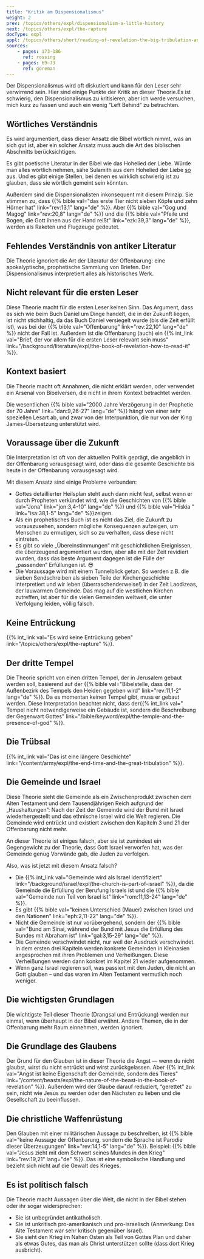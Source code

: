 ```yaml
---
title: "Kritik am Dispensionalismus"
weight: 2
prev: /topics/others/expl/dispensionalism-a-little-history
next: /topics/others/expl/the-rapture
docType: expl
appl: /topics/others/short/reading-of-revelation-the-big-tribulation-and-the-rapture
sources: 
    - pages: 173-186
      ref: rossing
    - pages: 69–73
      ref: goreman
---
```


Der Dispensionalismus wird oft diskutiert und kann für den Leser sehr verwirrend sein. Hier sind einige Punkte der Kritik an dieser Theorie.Es ist schwierig, den Dispensionalismus zu kritisieren, aber ich werde versuchen, mich kurz zu fassen und auch ein wenig “Left Behind” zu betrachten.

## Wörtliches Verständnis

<a name="7102"></a>
Es wird argumentiert, dass dieser Ansatz die Bibel wörtlich nimmt, was an sich gut ist, aber ein solcher Ansatz muss auch die Art des biblischen Abschnitts berücksichtigen.

Es gibt poetische Literatur in der Bibel wie das Hohelied der Liebe. Würde man alles wörtlich nehmen, sähe Sulamith aus dem Hohelied der Liebe [so](https://www.pinterest.com/pin/414894184412811101/) aus. Und es gibt einige Stellen, bei denen es wirklich schwierig ist zu glauben, dass sie wörtlich gemeint sein könnten.

Außerdem sind die Dispensionalisten inkonsequent mit diesem Prinzip. Sie stimmen zu, dass {{% bible val="das erste Tier nicht sieben Köpfe und zehn Hörner hat" link="rev:13,1" lang="de" %}}. Aber {{% bible val="Gog und Magog" link="rev:20,8" lang="de" %}} und die {{% bible val="Pfeile und Bogen, die Gott ihnen aus der Hand reißt" link="ezk:39,3" lang="de" %}}, werden als Raketen und Flugzeuge gedeutet.

## Fehlendes Verständnis von antiker Literatur

<a name="0bf6"></a>
Die Theorie ignoriert die Art der Literatur der Offenbarung: eine apokalyptische, prophetische Sammlung von Briefen. Der Dispensionalismus interpretiert alles als historisches Werk.

## Nicht relevant für die ersten Leser

<a name="1325"></a>
Diese Theorie macht für die ersten Leser keinen Sinn. Das Argument, dass es sich wie beim Buch Daniel um Dinge handelt, die in der Zukunft liegen, ist nicht stichhaltig, da das Buch Daniel versiegelt wurde (bis die Zeit erfüllt ist), was bei der {{% bible val="Offenbarung" link="rev:22,10" lang="de" %}} nicht der Fall ist. Außerdem ist die Offenbarung (auch) ein {{% int_link val="Brief, der vor allem für die ersten Leser relevant sein muss" link="/background/literature/expl/the-book-of-revelation-how-to-read-it" %}}.

## Kontext basiert

<a name="423b"></a>
Die Theorie macht oft Annahmen, die nicht erklärt werden, oder verwendet ein Arsenal von Bibelversen, die nicht in ihrem Kontext betrachtet werden.

Die wesentlichen {{% bible val="2000 Jahre Verzögerung in der Prophetie der 70 Jahre" link="dan:9,26-27" lang="de" %}} hängt von einer sehr speziellen Lesart ab, und zwar von der Interpunktion, die nur von der King James-Übersetzung unterstützt wird.

## Voraussage über die Zukunft

<a name="9e2a"></a>
Die Interpretation ist oft von der aktuellen Politik geprägt, die angeblich in der Offenbarung vorausgesagt wird, oder dass die gesamte Geschichte bis heute in der Offenbarung vorausgesagt wird.

Mit diesem Ansatz sind einige Probleme verbunden:

- Gottes detaillierter Heilsplan steht auch dann nicht fest, selbst wenn er durch Propheten verkündet wird, wie die Geschichten von {{% bible val="Jona" link="jon:3,4-10" lang="de" %}} und {{% bible val="Hiskia " link="isa:38,1-5" lang="de" %}}zeigen.
- Als ein prophetisches Buch ist es nicht das Ziel, die Zukunft zu vorauszusehen, sondern mögliche Konsequenzen aufzeigen, um Menschen zu ermutigen, sich so zu verhalten, dass diese nicht eintreten.
- Es gibt so viele „Übereinstimmungen“ mit geschichtlichen Ereignissen, die überzeugend argumentiert wurden, aber alle mit der Zeit revidiert wurden, dass das beste Argument dagegen ist die Fülle der „passenden“ Erfüllungen ist. 😎
- Die Voraussage wird mit einem Tunnelblick getan. So werden z.B. die sieben Sendschreiben als sieben Teile der Kirchengeschichte interpretiert und wir leben (überraschenderweise!) in der Zeit Laodizeas, der lauwarmen Gemeinde. Das mag auf die westlichen Kirchen zutreffen, ist aber für die vielen Gemeinden weltweit, die unter Verfolgung leiden, völlig falsch.

## Keine Entrückung

<a name="7246"></a>
{{% int_link val="Es wird keine Entrückung geben" link="/topics/others/expl/the-rapture" %}}.

## Der dritte Tempel

<a name="6193"></a>
Die Theorie spricht von einen dritten Tempel, der in Jerusalem gebaut werden soll, basierend auf der {{% bible val="Bibelstelle, dass der Außenbezirk des Tempels den Heiden gegeben wird" link="rev:11,1-2" lang="de" %}}. Da es momentan keinen Tempel gibt, muss er gebaut werden. Diese Interpretation beachtet nicht, dass der{{% int_link val=" Tempel nicht notwendigerweise ein Gebäude ist, sondern die Beschreibung der Gegenwart Gottes" link="/bible/keyword/expl/the-temple-and-the-presence-of-god" %}}.

## Die Trübsal

<a name="055e"></a>
{{% int_link val="Das ist eine längere Geschichte" link="/content/army/expl/the-end-time-and-the-great-tribulation" %}}.

## Die Gemeinde und Israel

<a name="049e"></a>
Diese Theorie sieht die Gemeinde als ein Zwischenprodukt zwischen dem Alten Testament und dem Tausendjährigen Reich aufgrund der „Haushaltungen”: Nach der Zeit der Gemeinde wird der Bund mit Israel wiederhergestellt und das ethnische Israel wird die Welt regieren. Die Gemeinde wird entrückt und existiert zwischen den Kapiteln 3 und 21 der Offenbarung nicht mehr.

An dieser Theorie ist einiges falsch, aber sie ist zumindest ein Gegengewicht zu der Theorie, dass Gott Israel verworfen hat, was der Gemeinde genug Vorwände gab, die Juden zu verfolgen.

Also, was ist jetzt mit diesem Ansatz falsch?

- Die {{% int_link val="Gemeinde wird als Israel identifiziert" link="/background/israel/expl/the-church-is-part-of-israel" %}}, da die Gemeinde die Erfüllung der Berufung Israels ist und die {{% bible val="Gemeinde nun Teil von Israel ist" link="rom:11,13-24" lang="de" %}}.
- Es gibt {{% bible val="keinen Unterschied (Mauer) zwischen Israel und den Nationen" link="eph:2,11-22" lang="de" %}}.
- Nicht die Gemeinde ist nur vorübergehend, sondern der {{% bible val="Bund am Sinai, während der Bund mit Jesus die Erfüllung des Bundes mit Abraham ist" link="gal:3,15-29" lang="de" %}}.
- Die Gemeinde verschwindet nicht, nur weil der Ausdruck verschwindet. In dem ersten drei Kapiteln werden konkrete Gemeinden in Kleinasien angesprochen mit ihren Problemen und Verheißungen. Diese Verheißungen werden dann konkret im Kapitel 21 wieder aufgenommen.
- Wenn ganz Israel regieren soll, was passiert mit den Juden, die nicht an Gott glauben – und das waren im Alten Testament vermutlich noch weniger.

## Die wichtigsten Grundlagen

<a name="7e97"></a>
Die wichtigste Teil dieser Theorie (Drangsal und Entrückung) werden nur einmal, wenn überhaupt in der Bibel erwähnt. Andere Themen, die in der Offenbarung mehr Raum einnehmen, werden ignoriert.

## Die Grundlage des Glaubens

<a name="ab07"></a>
Der Grund für den Glauben ist in dieser Theorie die Angst — wenn du nicht glaubst, wirst du nicht entrückt und wirst zurückgelassen. Aber {{% int_link val="Angst ist keine Eigenschaft der Gemeinde, sondern des Tieres" link="/content/beasts/expl/the-nature-of-the-beast-in-the-book-of-revelation" %}}. Außerdem wird der Glaube darauf reduziert, “gerettet” zu sein, nicht wie Jesus zu werden oder den Nächsten zu lieben und die Gesellschaft zu beeinflussen.

## Die christliche Waffenrüstung

<a name="7b85"></a>
Den Glauben mit einer militärischen Aussage zu beschreiben, ist {{% bible val="keine Aussage der Offenbarung, sondern die Sprache ist Parodie dieser Überzeugungen" link="rev:14,1-5" lang="de" %}}. Beispiel: {{% bible val="Jesus zieht mit dem Schwert seines Mundes in den Krieg" link="rev:19,21" lang="de" %}}. Das ist eine symbolische Handlung und bezieht sich nicht auf die Gewalt des Krieges.

## Es ist politisch falsch

<a name="7ee1"></a>
Die Theorie macht Aussagen über die Welt, die nicht in der Bibel stehen oder ihr sogar widersprechen:

- Sie ist unbegründet antikatholisch.
- Sie ist unkritisch pro-amerikanisch und pro-israelisch (Anmerkung: Das Alte Testament war sehr kritisch gegenüber Israel).
- Sie sieht den Krieg im Nahen Osten als Teil von Gottes Plan und daher als etwas Gutes, das man als Christ unterstützen sollte (dass dort Krieg ausbricht).
